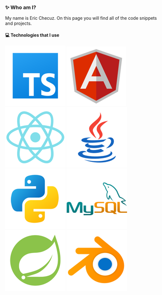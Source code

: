 ### ✨ Who am I?
My name is Eric Checuz. On this page you will find all of the code snippets and projects.


#### 💻 Technologies that I use
![TYPESCRIPT](./assets/typescript.svg)
![ANGULAR](./assets/angular.svg)  ![React](./assets/react.svg) ![JAVA](./assets/java.svg) ![PYTHON](./assets/python.svg)
![MYSQL](./assets/mysql.svg) ![SPRINGBOOT](./assets/springboot.svg) ![BLENDE](./assets/blender.svg) 
